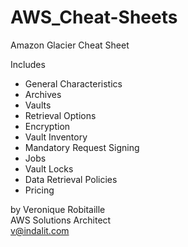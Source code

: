 # AWS_Cheat-Sheets
Amazon Glacier Cheat Sheet

Includes
* General Characteristics
* Archives
* Vaults
* Retrieval Options
* Encryption
* Vault Inventory
* Mandatory Request Signing
* Jobs
* Vault Locks
* Data Retrieval Policies
* Pricing

by Veronique Robitaille  
AWS Solutions Architect  
v@indalit.com  